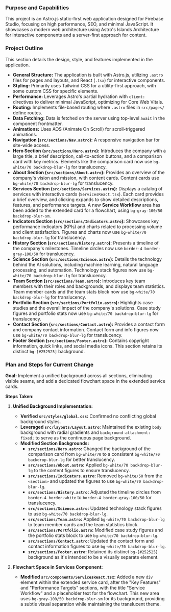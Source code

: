### Purpose and Capabilities
This project is an Astro.js static-first web application designed for Firebase Studio, focusing on high performance, SEO, and minimal JavaScript. It showcases a modern web architecture using Astro's Islands Architecture for interactive components and a server-first approach for content.

### Project Outline
This section details the design, style, and features implemented in the application.

*   **General Structure:** The application is built with Astro.js, utilizing `.astro` files for pages and layouts, and React (`.tsx`) for interactive components.
*   **Styling:** Primarily uses Tailwind CSS for a utility-first approach, with some custom CSS for specific elements.
*   **Performance:** Leverages Astro's partial hydration with `client:` directives to deliver minimal JavaScript, optimizing for Core Web Vitals.
*   **Routing:** Implements file-based routing where `.astro` files in `src/pages/` define routes.
*   **Data Fetching:** Data is fetched on the server using top-level `await` in the component frontmatter.
*   **Animations:** Uses AOS (Animate On Scroll) for scroll-triggered animations.
*   **Navigation (`src/sections/Nav.astro`):** A responsive navigation bar for site-wide access.
*   **Hero Section (`src/sections/Hero.astro`):** Introduces the company with a large title, a brief description, call-to-action buttons, and a comparison card with key metrics. Elements like the comparison card now use `bg-white/70 backdrop-blur-lg` for translucency.
*   **About Section (`src/sections/About.astro`):** Provides an overview of the company's vision and mission, with content cards. Content cards use `bg-white/70 backdrop-blur-lg` for translucency.
*   **Services Section (`src/sections/Services.astro`):** Displays a catalog of services with interactive cards (`ServicesReact.tsx`). Each card provides a brief overview, and clicking expands to show detailed descriptions, features, and performance targets. A new **Service Workflow** area has been added to the extended card for a flowchart, using `bg-gray-100/50 backdrop-blur-sm`.
*   **Indicators Section (`src/sections/Indicators.astro`):** Showcases key performance indicators (KPIs) and charts related to processing volume and client satisfaction. Figures and charts now use `bg-white/70 backdrop-blur-lg` for translucency.
*   **History Section (`src/sections/History.astro`):** Presents a timeline of the company's milestones. Timeline circles now use `border-4 border-gray-100/50` for translucency.
*   **Science Section (`src/sections/Science.astro`):** Details the technology behind the AI solutions, including machine learning, natural language processing, and automation. Technology stack figures now use `bg-white/70 backdrop-blur-lg` for translucency.
*   **Team Section (`src/sections/Team.astro`):** Introduces key team members with their roles and backgrounds, and displays team statistics. Team member cards and the team stats block now use `bg-white/70 backdrop-blur-lg` for translucency.
*   **Portfolio Section (`src/sections/Portfolio.astro`):** Highlights case studies and the overall impact of the company's solutions. Case study figures and portfolio stats now use `bg-white/70 backdrop-blur-lg` for translucency.
*   **Contact Section (`src/sections/Contact.astro`):** Provides a contact form and company contact information. Contact form and info figures now use `bg-white/70 backdrop-blur-lg` for translucency.
*   **Footer Section (`src/sections/Footer.astro`):** Contains copyright information, quick links, and social media icons. This section retains its distinct `bg-[#252525]` background.

### Plan and Steps for Current Change
**Goal:** Implement a unified background across all sections, eliminating visible seams, and add a dedicated flowchart space in the extended service cards.

**Steps Taken:**

1.  **Unified Background Implementation:**
    *   **Verified `src/styles/global.css`:** Confirmed no conflicting global background styles.
    *   **Leveraged `src/layouts/Layout.astro`:** Maintained the existing `body` background with radial gradients and `background-attachment: fixed;` to serve as the continuous page background.
    *   **Modified Section Backgrounds:**
        *   **`src/sections/Hero.astro`:** Changed the background of the comparison card from `bg-white/70` to a consistent `bg-white/70 backdrop-blur-lg` for better translucency.
        *   **`src/sections/About.astro`:** Applied `bg-white/70 backdrop-blur-lg` to the content figures to ensure translucency.
        *   **`src/sections/Indicators.astro`:** Removed `bg-white/50` from the `<section>` and updated the figures to use `bg-white/70 backdrop-blur-lg`.
        *   **`src/sections/History.astro`:** Adjusted the timeline circles from `border-4 border-white` to `border-4 border-gray-100/50` for translucency.
        *   **`src/sections/Science.astro`:** Updated technology stack figures to use `bg-white/70 backdrop-blur-lg`.
        *   **`src/sections/Team.astro`:** Applied `bg-white/70 backdrop-blur-lg` to team member cards and the team statistics block.
        *   **`src/sections/Portfolio.astro`:** Modified case study figures and the portfolio stats block to use `bg-white/70 backdrop-blur-lg`.
        *   **`src/sections/Contact.astro`:** Updated the contact form and contact information figures to use `bg-white/70 backdrop-blur-lg`.
        *   **`src/sections/Footer.astro`:** Retained its distinct `bg-[#252525]` background as it's intended to be a visually separate element.

2.  **Flowchart Space in Services Component:**
    *   **Modified `src/components/ServicesReact.tsx`:** Added a new `div` element within the extended service card, after the "Key Features" and "Performance Targets" sections, with the title "Service Workflow" and a placeholder text for the flowchart. This new area uses `bg-gray-100/50 backdrop-blur-sm` for its background, providing a subtle visual separation while maintaining the translucent theme.